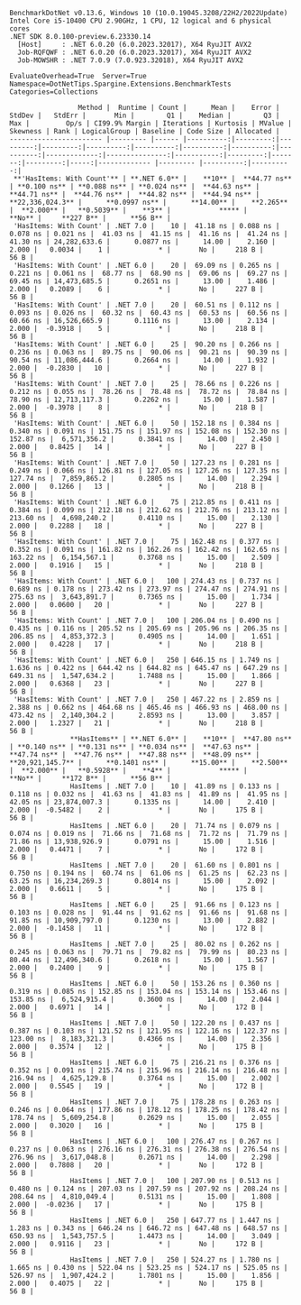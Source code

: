
    BenchmarkDotNet v0.13.6, Windows 10 (10.0.19045.3208/22H2/2022Update)
    Intel Core i5-10400 CPU 2.90GHz, 1 CPU, 12 logical and 6 physical cores
    .NET SDK 8.0.100-preview.6.23330.14
      [Host]     : .NET 6.0.20 (6.0.2023.32017), X64 RyuJIT AVX2
      Job-RQFQWF : .NET 6.0.20 (6.0.2023.32017), X64 RyuJIT AVX2
      Job-MOWSHR : .NET 7.0.9 (7.0.923.32018), X64 RyuJIT AVX2

    EvaluateOverhead=True  Server=True  Namespace=DotNetTips.Spargine.Extensions.BenchmarkTests  
    Categories=Collections  

                     Method |  Runtime | Count |      Mean |    Error |   StdDev |   StdErr |       Min |        Q1 |    Median |        Q3 |       Max |         Op/s | CI99.9% Margin | Iterations | Kurtosis | MValue | Skewness | Rank | LogicalGroup | Baseline | Code Size | Allocated |
    ----------------------- |--------- |------ |----------:|---------:|---------:|---------:|----------:|----------:|----------:|----------:|----------:|-------------:|---------------:|-----------:|---------:|-------:|---------:|-----:|------------- |--------- |----------:|----------:|
     **'HasItems: With Count'** | **.NET 6.0** |    **10** |  **44.77 ns** | **0.100 ns** | **0.088 ns** | **0.024 ns** |  **44.63 ns** |  **44.71 ns** |  **44.76 ns** |  **44.82 ns** |  **44.94 ns** | **22,336,024.3** |      **0.0997 ns** |      **14.00** |    **2.265** |  **2.000** |   **0.5039** |    **3** |            ***** |       **No** |     **227 B** |      **56 B** |
     'HasItems: With Count' | .NET 7.0 |    10 |  41.18 ns | 0.088 ns | 0.078 ns | 0.021 ns |  41.03 ns |  41.15 ns |  41.16 ns |  41.24 ns |  41.30 ns | 24,282,633.6 |      0.0877 ns |      14.00 |    2.160 |  2.000 |   0.0034 |    1 |            * |       No |     218 B |      56 B |
     'HasItems: With Count' | .NET 6.0 |    20 |  69.09 ns | 0.265 ns | 0.221 ns | 0.061 ns |  68.77 ns |  68.90 ns |  69.06 ns |  69.27 ns |  69.45 ns | 14,473,685.5 |      0.2651 ns |      13.00 |    1.486 |  2.000 |   0.2089 |    6 |            * |       No |     227 B |      56 B |
     'HasItems: With Count' | .NET 7.0 |    20 |  60.51 ns | 0.112 ns | 0.093 ns | 0.026 ns |  60.32 ns |  60.43 ns |  60.53 ns |  60.56 ns |  60.66 ns | 16,526,665.9 |      0.1116 ns |      13.00 |    2.134 |  2.000 |  -0.3918 |    5 |            * |       No |     218 B |      56 B |
     'HasItems: With Count' | .NET 6.0 |    25 |  90.20 ns | 0.266 ns | 0.236 ns | 0.063 ns |  89.75 ns |  90.06 ns |  90.21 ns |  90.39 ns |  90.54 ns | 11,086,444.6 |      0.2664 ns |      14.00 |    1.932 |  2.000 |  -0.2830 |   10 |            * |       No |     227 B |      56 B |
     'HasItems: With Count' | .NET 7.0 |    25 |  78.66 ns | 0.226 ns | 0.212 ns | 0.055 ns |  78.26 ns |  78.48 ns |  78.72 ns |  78.84 ns |  78.90 ns | 12,713,117.3 |      0.2262 ns |      15.00 |    1.587 |  2.000 |  -0.3978 |    8 |            * |       No |     218 B |      56 B |
     'HasItems: With Count' | .NET 6.0 |    50 | 152.18 ns | 0.384 ns | 0.340 ns | 0.091 ns | 151.75 ns | 151.97 ns | 152.08 ns | 152.30 ns | 152.87 ns |  6,571,356.2 |      0.3841 ns |      14.00 |    2.450 |  2.000 |   0.8425 |   14 |            * |       No |     227 B |      56 B |
     'HasItems: With Count' | .NET 7.0 |    50 | 127.23 ns | 0.281 ns | 0.249 ns | 0.066 ns | 126.81 ns | 127.05 ns | 127.26 ns | 127.35 ns | 127.74 ns |  7,859,865.2 |      0.2805 ns |      14.00 |    2.294 |  2.000 |   0.1266 |   13 |            * |       No |     218 B |      56 B |
     'HasItems: With Count' | .NET 6.0 |    75 | 212.85 ns | 0.411 ns | 0.384 ns | 0.099 ns | 212.18 ns | 212.62 ns | 212.76 ns | 213.12 ns | 213.60 ns |  4,698,240.2 |      0.4110 ns |      15.00 |    2.130 |  2.000 |   0.2288 |   18 |            * |       No |     227 B |      56 B |
     'HasItems: With Count' | .NET 7.0 |    75 | 162.48 ns | 0.377 ns | 0.352 ns | 0.091 ns | 161.82 ns | 162.26 ns | 162.42 ns | 162.65 ns | 163.22 ns |  6,154,567.1 |      0.3768 ns |      15.00 |    2.509 |  2.000 |   0.1916 |   15 |            * |       No |     218 B |      56 B |
     'HasItems: With Count' | .NET 6.0 |   100 | 274.43 ns | 0.737 ns | 0.689 ns | 0.178 ns | 273.42 ns | 273.97 ns | 274.47 ns | 274.91 ns | 275.63 ns |  3,643,891.7 |      0.7365 ns |      15.00 |    1.734 |  2.000 |   0.0600 |   20 |            * |       No |     227 B |      56 B |
     'HasItems: With Count' | .NET 7.0 |   100 | 206.04 ns | 0.490 ns | 0.435 ns | 0.116 ns | 205.52 ns | 205.69 ns | 205.96 ns | 206.35 ns | 206.85 ns |  4,853,372.3 |      0.4905 ns |      14.00 |    1.651 |  2.000 |   0.4228 |   17 |            * |       No |     218 B |      56 B |
     'HasItems: With Count' | .NET 6.0 |   250 | 646.15 ns | 1.749 ns | 1.636 ns | 0.422 ns | 644.42 ns | 644.82 ns | 645.47 ns | 647.29 ns | 649.31 ns |  1,547,634.2 |      1.7488 ns |      15.00 |    1.866 |  2.000 |   0.6368 |   23 |            * |       No |     227 B |      56 B |
     'HasItems: With Count' | .NET 7.0 |   250 | 467.22 ns | 2.859 ns | 2.388 ns | 0.662 ns | 464.68 ns | 465.46 ns | 466.93 ns | 468.00 ns | 473.42 ns |  2,140,304.2 |      2.8593 ns |      13.00 |    3.857 |  2.000 |   1.2327 |   21 |            * |       No |     218 B |      56 B |
                   **HasItems** | **.NET 6.0** |    **10** |  **47.80 ns** | **0.140 ns** | **0.131 ns** | **0.034 ns** |  **47.63 ns** |  **47.74 ns** |  **47.76 ns** |  **47.88 ns** |  **48.09 ns** | **20,921,145.7** |      **0.1401 ns** |      **15.00** |    **2.500** |  **2.000** |   **0.5928** |    **4** |            ***** |       **No** |     **172 B** |      **56 B** |
                   HasItems | .NET 7.0 |    10 |  41.89 ns | 0.133 ns | 0.118 ns | 0.032 ns |  41.63 ns |  41.83 ns |  41.89 ns |  41.95 ns |  42.05 ns | 23,874,007.3 |      0.1335 ns |      14.00 |    2.410 |  2.000 |  -0.5482 |    2 |            * |       No |     175 B |      56 B |
                   HasItems | .NET 6.0 |    20 |  71.74 ns | 0.079 ns | 0.074 ns | 0.019 ns |  71.66 ns |  71.68 ns |  71.72 ns |  71.79 ns |  71.86 ns | 13,938,926.9 |      0.0791 ns |      15.00 |    1.516 |  2.000 |   0.4471 |    7 |            * |       No |     172 B |      56 B |
                   HasItems | .NET 7.0 |    20 |  61.60 ns | 0.801 ns | 0.750 ns | 0.194 ns |  60.74 ns |  61.06 ns |  61.25 ns |  62.23 ns |  63.25 ns | 16,234,269.3 |      0.8014 ns |      15.00 |    2.092 |  2.000 |   0.6611 |    5 |            * |       No |     175 B |      56 B |
                   HasItems | .NET 6.0 |    25 |  91.66 ns | 0.123 ns | 0.103 ns | 0.028 ns |  91.44 ns |  91.62 ns |  91.66 ns |  91.68 ns |  91.85 ns | 10,909,797.0 |      0.1230 ns |      13.00 |    2.882 |  2.000 |  -0.1458 |   11 |            * |       No |     172 B |      56 B |
                   HasItems | .NET 7.0 |    25 |  80.02 ns | 0.262 ns | 0.245 ns | 0.063 ns |  79.71 ns |  79.82 ns |  79.99 ns |  80.23 ns |  80.44 ns | 12,496,340.6 |      0.2618 ns |      15.00 |    1.567 |  2.000 |   0.2400 |    9 |            * |       No |     175 B |      56 B |
                   HasItems | .NET 6.0 |    50 | 153.26 ns | 0.360 ns | 0.319 ns | 0.085 ns | 152.85 ns | 153.04 ns | 153.14 ns | 153.46 ns | 153.85 ns |  6,524,915.4 |      0.3600 ns |      14.00 |    2.044 |  2.000 |   0.6971 |   14 |            * |       No |     172 B |      56 B |
                   HasItems | .NET 7.0 |    50 | 122.20 ns | 0.437 ns | 0.387 ns | 0.103 ns | 121.52 ns | 121.95 ns | 122.16 ns | 122.37 ns | 123.00 ns |  8,183,321.3 |      0.4366 ns |      14.00 |    2.356 |  2.000 |   0.3574 |   12 |            * |       No |     175 B |      56 B |
                   HasItems | .NET 6.0 |    75 | 216.21 ns | 0.376 ns | 0.352 ns | 0.091 ns | 215.74 ns | 215.96 ns | 216.14 ns | 216.48 ns | 216.94 ns |  4,625,129.8 |      0.3764 ns |      15.00 |    2.002 |  2.000 |   0.5545 |   19 |            * |       No |     172 B |      56 B |
                   HasItems | .NET 7.0 |    75 | 178.28 ns | 0.263 ns | 0.246 ns | 0.064 ns | 177.86 ns | 178.12 ns | 178.25 ns | 178.42 ns | 178.74 ns |  5,609,254.8 |      0.2629 ns |      15.00 |    2.055 |  2.000 |   0.3020 |   16 |            * |       No |     175 B |      56 B |
                   HasItems | .NET 6.0 |   100 | 276.47 ns | 0.267 ns | 0.237 ns | 0.063 ns | 276.16 ns | 276.31 ns | 276.38 ns | 276.54 ns | 276.96 ns |  3,617,048.8 |      0.2671 ns |      14.00 |    2.298 |  2.000 |   0.7808 |   20 |            * |       No |     172 B |      56 B |
                   HasItems | .NET 7.0 |   100 | 207.90 ns | 0.513 ns | 0.480 ns | 0.124 ns | 207.03 ns | 207.59 ns | 207.92 ns | 208.24 ns | 208.64 ns |  4,810,049.4 |      0.5131 ns |      15.00 |    1.808 |  2.000 |  -0.0236 |   17 |            * |       No |     175 B |      56 B |
                   HasItems | .NET 6.0 |   250 | 647.77 ns | 1.447 ns | 1.283 ns | 0.343 ns | 646.24 ns | 646.72 ns | 647.48 ns | 648.57 ns | 650.93 ns |  1,543,757.5 |      1.4473 ns |      14.00 |    3.049 |  2.000 |   0.9116 |   23 |            * |       No |     172 B |      56 B |
                   HasItems | .NET 7.0 |   250 | 524.27 ns | 1.780 ns | 1.665 ns | 0.430 ns | 522.04 ns | 523.25 ns | 524.17 ns | 525.05 ns | 526.97 ns |  1,907,424.2 |      1.7801 ns |      15.00 |    1.856 |  2.000 |   0.4075 |   22 |            * |       No |     175 B |      56 B |

